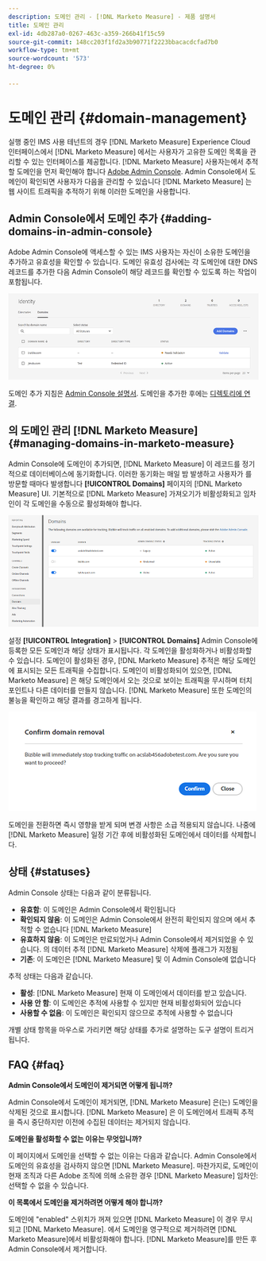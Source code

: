 ```yaml
---
description: 도메인 관리 - [!DNL Marketo Measure] - 제품 설명서
title: 도메인 관리
exl-id: 4db287a0-0267-463c-a359-266b41f15c59
source-git-commit: 148cc203f1fd2a3b90771f2223bbacacdcfad7b0
workflow-type: tm+mt
source-wordcount: '573'
ht-degree: 0%

---
```


# 도메인 관리 {#domain-management}

실행 중인 IMS 사용 테넌트의 경우 [!DNL Marketo Measure] Experience Cloud 인터페이스에서 [!DNL Marketo Measure] 에서는 사용자가 고유한 도메인 목록을 관리할 수 있는 인터페이스를 제공합니다. [!DNL Marketo Measure] 사용자는에서 추적할 도메인을 먼저 확인해야 합니다 [Adobe Admin Console](https://adminconsole.adobe.com/). Admin Console에서 도메인이 확인되면 사용자가 다음을 관리할 수 있습니다 [!DNL Marketo Measure] 는 웹 사이트 트래픽을 추적하기 위해 이러한 도메인을 사용합니다.

## Admin Console에서 도메인 추가 {#adding-domains-in-admin-console}

Adobe Admin Console에 액세스할 수 있는 IMS 사용자는 자신이 소유한 도메인을 추가하고 유효성을 확인할 수 있습니다. 도메인 유효성 검사에는 각 도메인에 대한 DNS 레코드를 추가한 다음 Admin Console이 해당 레코드를 확인할 수 있도록 하는 작업이 포함됩니다.

![](assets/domain-management-1.png)

도메인 추가 지침은 [Admin Console 설명서](https://helpx.adobe.com/enterprise/using/set-up-identity.html#setup-domains). 도메인을 추가한 후에는 [디렉토리에 연결](https://helpx.adobe.com/enterprise/using/set-up-identity.html#link-domains-to-directories).

## 의 도메인 관리 [!DNL Marketo Measure] {#managing-domains-in-marketo-measure}

Admin Console에 도메인이 추가되면, [!DNL Marketo Measure] 이 레코드를 정기적으로 데이터베이스에 동기화합니다. 이러한 동기화는 매일 밤 발생하고 사용자가 를 방문할 때마다 발생합니다 **[!UICONTROL Domains]** 페이지의 [!DNL Marketo Measure] UI. 기본적으로 [!DNL Marketo Measure] 가져오기가 비활성화되고 임차인이 각 도메인을 수동으로 활성화해야 합니다.

![](assets/domain-management-2.png)

설정 **[!UICONTROL Integration]** > **[!UICONTROL Domains]** Admin Console에 등록한 모든 도메인과 해당 상태가 표시됩니다. 각 도메인을 활성화하거나 비활성화할 수 있습니다. 도메인이 활성화된 경우, [!DNL Marketo Measure] 추적은 해당 도메인에 표시되는 모든 트래픽을 수집합니다. 도메인이 비활성화되어 있으면, [!DNL Marketo Measure] 은 해당 도메인에서 오는 것으로 보이는 트래픽을 무시하며 터치포인트나 다른 데이터를 만들지 않습니다. [!DNL Marketo Measure] 또한 도메인의 불능을 확인하고 해당 결과를 경고하게 됩니다.

![](assets/domain-management-3.png)

도메인을 전환하면 즉시 영향을 받게 되며 변경 사항은 소급 적용되지 않습니다. 나중에 [!DNL Marketo Measure] 일정 기간 후에 비활성화된 도메인에서 데이터를 삭제합니다.

## 상태 {#statuses}

Admin Console 상태는 다음과 같이 분류됩니다.

* **유효함**: 이 도메인은 Admin Console에서 확인됩니다
* **확인되지 않음**: 이 도메인은 Admin Console에서 완전히 확인되지 않으며 에서 추적할 수 없습니다 [!DNL Marketo Measure]
* **유효하지 않음**: 이 도메인은 만료되었거나 Admin Console에서 제거되었을 수 있습니다. 의 데이터 추적 [!DNL Marketo Measure] 삭제에 플래그가 지정됨
* **기존**: 이 도메인은 [!DNL Marketo Measure] 및 이 Admin Console에 없습니다

추적 상태는 다음과 같습니다.

* **활성**: [!DNL Marketo Measure] 현재 이 도메인에서 데이터를 받고 있습니다.
* **사용 안 함**: 이 도메인은 추적에 사용할 수 있지만 현재 비활성화되어 있습니다
* **사용할 수 없음**: 이 도메인은 확인되지 않으므로 추적에 사용할 수 없습니다

개별 상태 항목을 마우스로 가리키면 해당 상태를 추가로 설명하는 도구 설명이 트리거됩니다.

## FAQ {#faq}

**Admin Console에서 도메인이 제거되면 어떻게 됩니까?**

Admin Console에서 도메인이 제거되면, [!DNL Marketo Measure] 은(는) 도메인을 삭제된 것으로 표시합니다. [!DNL Marketo Measure] 은 이 도메인에서 트래픽 추적을 즉시 중단하지만 이전에 수집된 데이터는 제거되지 않습니다.

**도메인을 활성화할 수 없는 이유는 무엇입니까?**

이 페이지에서 도메인을 선택할 수 없는 이유는 다음과 같습니다. Admin Console에서 도메인의 유효성을 검사하지 않으면 [!DNL Marketo Measure]. 마찬가지로, 도메인이 현재 조직과 다른 Adobe 조직에 의해 소유한 경우 [!DNL Marketo Measure] 임차인: 선택할 수 없을 수 있습니다.

**이 목록에서 도메인을 제거하려면 어떻게 해야 합니까?**

도메인에 &quot;enabled&quot; 스위치가 꺼져 있으면 [!DNL Marketo Measure] 이 경우 무시되고 [!DNL Marketo Measure]. 에서 도메인을 영구적으로 제거하려면 [!DNL Marketo Measure]에서 비활성화해야 합니다. [!DNL Marketo Measure]를 만든 후 Admin Console에서 제거합니다.
